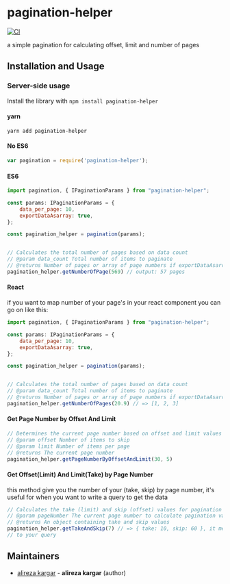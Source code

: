 

# pagination-helper
[![CI][ci-image]][ci-url]

a simple pagination for calculating offset, limit and number of pages

## Installation and Usage

### Server-side usage

Install the library with `npm install pagination-helper`

#### yarn
`yarn add pagination-helper`


#### No ES6

```javascript
var pagination = require('pagination-helper');
```

#### ES6

```javascript
import pagination, { IPaginationParams } from "pagination-helper";

const params: IPaginationParams = {
    data_per_page: 10,
    exportDataAsarray: true,
};

const pagination_helper = pagination(params);


// Calculates the total number of pages based on data count
// @param data_count Total number of items to paginate
// @returns Number of pages or array of page numbers if exportDataAsarray is true
pagination_helper.getNumberOfPage(569) // output: 57 pages
```

#### React
if you want to map number of your page's in your react component you can go on like this:

```javascript
import pagination, { IPaginationParams } from "pagination-helper";

const params: IPaginationParams = {
    data_per_page: 10,
    exportDataAsarray: true,
};

const pagination_helper = pagination(params);


// Calculates the total number of pages based on data count
// @param data_count Total number of items to paginate
// @returns Number of pages or array of page numbers if exportDataAsarray is true
pagination_helper.getNumberOfPages(20.9) // => [1, 2, 3]
```

#### Get Page Number by Offset And Limit
```javascript
// Determines the current page number based on offset and limit values
// @param offset Number of items to skip
// @param limit Number of items per page
// @returns The current page number
pagination_helper.getPageNumberByOffsetAndLimit(30, 5)
```

#### Get Offset(Limit) And Limit(Take) by Page Number
this method give you the number of your (take, skip) by page number, it's useful for when you want to write a query to get the data
```javascript
// Calculates the take (limit) and skip (offset) values for pagination
// @param pageNumber The current page number to calculate pagination values for
// @returns An object containing take and skip values
pagination_helper.getTakeAndSkip(7) // => { take: 10, skip: 60 }, it means, if you want to go to page 7 set this data
// to your query
```

## Maintainers

- [alireza kargar](https://github.com/alirezakargar1380) - **alireza kargar** (author)

[ci-url]: https://github.com/validatorjs/validator.js/actions?query=workflow%3ACI
[ci-image]: https://github.com/validatorjs/validator.js/workflows/CI/badge.svg?branch=master

